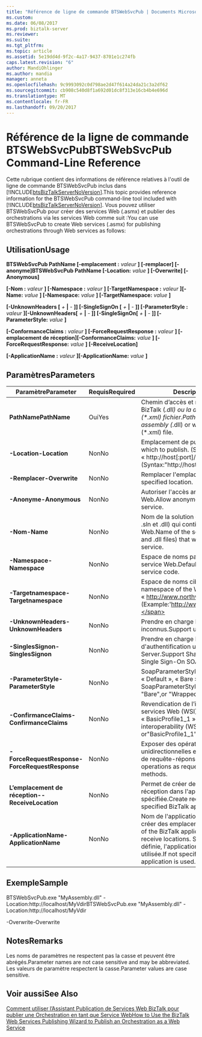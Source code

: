```yaml
---
title: "Référence de ligne de commande BTSWebSvcPub | Documents Microsoft"
ms.custom: 
ms.date: 06/08/2017
ms.prod: biztalk-server
ms.reviewer: 
ms.suite: 
ms.tgt_pltfrm: 
ms.topic: article
ms.assetid: 5e19dd4d-9f2c-4a17-9437-8701e1c274fb
caps.latest.revision: "6"
author: MandiOhlinger
ms.author: mandia
manager: anneta
ms.openlocfilehash: 9c9993092c0d798ae2d47f614a24da21c3a2df62
ms.sourcegitcommit: cb908c540d8f1a692d01dc8f313e16cb4b4e696d
ms.translationtype: MT
ms.contentlocale: fr-FR
ms.lasthandoff: 09/20/2017
---
```

# <a name="btswebsvcpub-command-line-reference"></a><span data-ttu-id="09133-102">Référence de la ligne de commande BTSWebSvcPub</span><span class="sxs-lookup"><span data-stu-id="09133-102">BTSWebSvcPub Command-Line Reference</span></span>
<span data-ttu-id="09133-103">Cette rubrique contient des informations de référence relatives à l'outil de ligne de commande BTSWebSvcPub inclus dans [!INCLUDE[btsBizTalkServerNoVersion](../includes/btsbiztalkservernoversion-md.md)].</span><span class="sxs-lookup"><span data-stu-id="09133-103">This topic provides reference information for the BTSWebSvcPub command-line tool included with [!INCLUDE[btsBizTalkServerNoVersion](../includes/btsbiztalkservernoversion-md.md)].</span></span> <span data-ttu-id="09133-104">Vous pouvez utiliser BTSWebSvcPub pour créer des services Web (.asmx) et publier des orchestrations via les services Web comme suit :</span><span class="sxs-lookup"><span data-stu-id="09133-104">You can use BTSWebSvcPub to create Web services (.asmx) for publishing orchestrations through Web services as follows:</span></span>  
  
## <a name="usage"></a><span data-ttu-id="09133-105">Utilisation</span><span class="sxs-lookup"><span data-stu-id="09133-105">Usage</span></span>  
 <span data-ttu-id="09133-106">**BTSWebSvcPub PathName [-emplacement :** *valeur* **] [-remplacer] [-anonyme]**</span><span class="sxs-lookup"><span data-stu-id="09133-106">**BTSWebSvcPub PathName [-Location:** *value* **] [-Overwrite] [-Anonymous]**</span></span>  
  
 <span data-ttu-id="09133-107">**[-Nom :** *valeur* **] [-Namespace :** *valeur* **] [-TargetNamespace :** *valeur* **]**</span><span class="sxs-lookup"><span data-stu-id="09133-107">**[-Name:** *value* **] [-Namespace:** *value* **] [-TargetNamespace:** *value* **]**</span></span>  
  
 <span data-ttu-id="09133-108">**[-UnknownHeaders [**  *+*  **&#124;**  *-*  **]] [-SingleSignOn [**  *+*  **&#124;**  *-*  **]] [-ParameterStyle :** *valeur* **]**</span><span class="sxs-lookup"><span data-stu-id="09133-108">**[-UnknownHeaders[** *+* **&#124;** *-* **]] [-SingleSignOn[** *+* **&#124;** *-* **]] [-ParameterStyle:** *value* **]**</span></span>  
  
 <span data-ttu-id="09133-109">**[-ConformanceClaims :** *valeur* **] [-ForceRequestResponse :** *valeur* **] [-emplacement de réception]**</span><span class="sxs-lookup"><span data-stu-id="09133-109">**[-ConformanceClaims:** *value* **] [-ForceRequestResponse:** *value* **] [-ReceiveLocation]**</span></span>  
  
 <span data-ttu-id="09133-110">**[-ApplicationName :** *valeur* **]**</span><span class="sxs-lookup"><span data-stu-id="09133-110">**[-ApplicationName:** *value* **]**</span></span>  
  
## <a name="parameters"></a><span data-ttu-id="09133-111">Paramètres</span><span class="sxs-lookup"><span data-stu-id="09133-111">Parameters</span></span>  
  
|<span data-ttu-id="09133-112">Paramètre</span><span class="sxs-lookup"><span data-stu-id="09133-112">Parameter</span></span>|<span data-ttu-id="09133-113">Requis</span><span class="sxs-lookup"><span data-stu-id="09133-113">Required</span></span>|<span data-ttu-id="09133-114"> Description</span><span class="sxs-lookup"><span data-stu-id="09133-114">Description</span></span>|  
|---------------|--------------|-----------------|  
|<span data-ttu-id="09133-115">**PathName**</span><span class="sxs-lookup"><span data-stu-id="09133-115">**PathName**</span></span>|<span data-ttu-id="09133-116">Oui</span><span class="sxs-lookup"><span data-stu-id="09133-116">Yes</span></span>|<span data-ttu-id="09133-117">Chemin d’accès et nom de fichier d’assembly BizTalk (*.dll) ou la description du service web (\*.xml) fichier.</span><span class="sxs-lookup"><span data-stu-id="09133-117">Path and file name of BizTalk assembly (*.dll) or web service description (\*.xml) file.</span></span>|  
|<span data-ttu-id="09133-118">**-Location**</span><span class="sxs-lookup"><span data-stu-id="09133-118">**-Location**</span></span>|<span data-ttu-id="09133-119">Non</span><span class="sxs-lookup"><span data-stu-id="09133-119">No</span></span>|<span data-ttu-id="09133-120">Emplacement de publication.</span><span class="sxs-lookup"><span data-stu-id="09133-120">Location in which to publish.</span></span> <span data-ttu-id="09133-121">(Syntaxe : « http://host[:port]/path »)</span><span class="sxs-lookup"><span data-stu-id="09133-121">(Syntax:"http://host[:port]/path")</span></span>|  
|<span data-ttu-id="09133-122">**-Remplacer**</span><span class="sxs-lookup"><span data-stu-id="09133-122">**-Overwrite**</span></span>|<span data-ttu-id="09133-123">Non</span><span class="sxs-lookup"><span data-stu-id="09133-123">No</span></span>|<span data-ttu-id="09133-124">Remplacer l'emplacement spécifié.</span><span class="sxs-lookup"><span data-stu-id="09133-124">Overwrite specified location.</span></span>|  
|<span data-ttu-id="09133-125">**-Anonyme**</span><span class="sxs-lookup"><span data-stu-id="09133-125">**-Anonymous**</span></span>|<span data-ttu-id="09133-126">Non</span><span class="sxs-lookup"><span data-stu-id="09133-126">No</span></span>|<span data-ttu-id="09133-127">Autoriser l'accès anonyme au service Web.</span><span class="sxs-lookup"><span data-stu-id="09133-127">Allow anonymous access to Web service.</span></span>|  
|<span data-ttu-id="09133-128">**-Nom**</span><span class="sxs-lookup"><span data-stu-id="09133-128">**-Name**</span></span>|<span data-ttu-id="09133-129">Non</span><span class="sxs-lookup"><span data-stu-id="09133-129">No</span></span>|<span data-ttu-id="09133-130">Nom de la solution et de l'assembly (fichiers .sln et .dll) qui contiendront le service Web.</span><span class="sxs-lookup"><span data-stu-id="09133-130">Name of the solution and assembly (.sln and .dll files) that will contain the Web service.</span></span>|  
|<span data-ttu-id="09133-131">**-Namespace**</span><span class="sxs-lookup"><span data-stu-id="09133-131">**-Namespace**</span></span>|<span data-ttu-id="09133-132">Non</span><span class="sxs-lookup"><span data-stu-id="09133-132">No</span></span>|<span data-ttu-id="09133-133">Espace de noms par défaut pour le code du service Web.</span><span class="sxs-lookup"><span data-stu-id="09133-133">Default namespace for Web service code.</span></span>|  
|<span data-ttu-id="09133-134">**-Targetnamespace**</span><span class="sxs-lookup"><span data-stu-id="09133-134">**-Targetnamespace**</span></span>|<span data-ttu-id="09133-135">Non</span><span class="sxs-lookup"><span data-stu-id="09133-135">No</span></span>|<span data-ttu-id="09133-136">Espace de noms cible du service Web.</span><span class="sxs-lookup"><span data-stu-id="09133-136">Target namespace of the Web service.</span></span> <span data-ttu-id="09133-137">(Exemple : « http://www.northwindtraders.com »)</span><span class="sxs-lookup"><span data-stu-id="09133-137">(Example:'http://www.northwindtraders.com')</span></span>|  
|<span data-ttu-id="09133-138">**-UnknownHeaders**</span><span class="sxs-lookup"><span data-stu-id="09133-138">**-UnknownHeaders**</span></span>|<span data-ttu-id="09133-139">Non</span><span class="sxs-lookup"><span data-stu-id="09133-139">No</span></span>|<span data-ttu-id="09133-140">Prendre en charge les en-têtes SOAP inconnus.</span><span class="sxs-lookup"><span data-stu-id="09133-140">Support unknown SOAP headers.</span></span>|  
|<span data-ttu-id="09133-141">**-SinglesSignon**</span><span class="sxs-lookup"><span data-stu-id="09133-141">**-SinglesSignon**</span></span>|<span data-ttu-id="09133-142">Non</span><span class="sxs-lookup"><span data-stu-id="09133-142">No</span></span>|<span data-ttu-id="09133-143">Prendre en charge les en-têtes SOAP d'authentification unique SharePoint Portal Server.</span><span class="sxs-lookup"><span data-stu-id="09133-143">Support SharePoint Portal Server Single Sign-On SOAP headers.</span></span>|  
|<span data-ttu-id="09133-144">**-ParameterStyle**</span><span class="sxs-lookup"><span data-stu-id="09133-144">**-ParameterStyle**</span></span>|<span data-ttu-id="09133-145">Non</span><span class="sxs-lookup"><span data-stu-id="09133-145">No</span></span>|<span data-ttu-id="09133-146">SoapParameterStyle pour les messages : « Default », « Bare » ou « Wrapped ».</span><span class="sxs-lookup"><span data-stu-id="09133-146">The SoapParameterStyle for messages: "Default", "Bare",or "Wrapped".</span></span>|  
|<span data-ttu-id="09133-147">**-ConfirmanceClaims**</span><span class="sxs-lookup"><span data-stu-id="09133-147">**-ConfirmanceClaims**</span></span>|<span data-ttu-id="09133-148">Non</span><span class="sxs-lookup"><span data-stu-id="09133-148">No</span></span>|<span data-ttu-id="09133-149">Revendication de l’interopérabilité des services Web (WSI) : « None » ou « BasicProfile1_1 ».</span><span class="sxs-lookup"><span data-stu-id="09133-149">Web services interoperability (WSI) claim: "None" or"BasicProfile1_1".</span></span>|  
|<span data-ttu-id="09133-150">**-ForceRequestResponse**</span><span class="sxs-lookup"><span data-stu-id="09133-150">**-ForceRequestResponse**</span></span>|<span data-ttu-id="09133-151">Non</span><span class="sxs-lookup"><span data-stu-id="09133-151">No</span></span>|<span data-ttu-id="09133-152">Exposer des opérations BizTalk unidirectionnelles en tant que méthodes Web de requête-réponse.</span><span class="sxs-lookup"><span data-stu-id="09133-152">Expose one-way BizTalk operations as request-response web methods.</span></span>|  
|<span data-ttu-id="09133-153">**L’emplacement de réception-**</span><span class="sxs-lookup"><span data-stu-id="09133-153">**-ReceiveLocation**</span></span>|<span data-ttu-id="09133-154">Non</span><span class="sxs-lookup"><span data-stu-id="09133-154">No</span></span>|<span data-ttu-id="09133-155">Permet de créer des emplacements de réception dans l'application BizTalk spécifiée.</span><span class="sxs-lookup"><span data-stu-id="09133-155">Create receive locations in the specified BizTalk application.</span></span>|  
|<span data-ttu-id="09133-156">**-ApplicationName**</span><span class="sxs-lookup"><span data-stu-id="09133-156">**-ApplicationName**</span></span>|<span data-ttu-id="09133-157">Non</span><span class="sxs-lookup"><span data-stu-id="09133-157">No</span></span>|<span data-ttu-id="09133-158">Nom de l'application BizTalk dans laquelle créer des emplacements de réception.</span><span class="sxs-lookup"><span data-stu-id="09133-158">Name of the BizTalk application in which to create receive locations.</span></span> <span data-ttu-id="09133-159">Si cette valeur n'est pas définie, l'application BizTalk par défaut est utilisée.</span><span class="sxs-lookup"><span data-stu-id="09133-159">If not specified, the default BizTalk application is used.</span></span>|  
  
## <a name="sample"></a><span data-ttu-id="09133-160">Exemple</span><span class="sxs-lookup"><span data-stu-id="09133-160">Sample</span></span>  
 <span data-ttu-id="09133-161">BTSWebSvcPub.exe "MyAssembly.dll" -Location:http://localhost/MyVdir</span><span class="sxs-lookup"><span data-stu-id="09133-161">BTSWebSvcPub.exe "MyAssembly.dll" -Location:http://localhost/MyVdir</span></span>  
  
 <span data-ttu-id="09133-162">-Overwrite</span><span class="sxs-lookup"><span data-stu-id="09133-162">-Overwrite</span></span>  
  
## <a name="remarks"></a><span data-ttu-id="09133-163">Notes</span><span class="sxs-lookup"><span data-stu-id="09133-163">Remarks</span></span>  
 <span data-ttu-id="09133-164">Les noms de paramètres ne respectent pas la casse et peuvent être abrégés.</span><span class="sxs-lookup"><span data-stu-id="09133-164">Parameter names are not case sensitive and may be abbreviated.</span></span> <span data-ttu-id="09133-165">Les valeurs de paramètre respectent la casse.</span><span class="sxs-lookup"><span data-stu-id="09133-165">Parameter values are case sensitive.</span></span>  
  
## <a name="see-also"></a><span data-ttu-id="09133-166">Voir aussi</span><span class="sxs-lookup"><span data-stu-id="09133-166">See Also</span></span>  
 [<span data-ttu-id="09133-167">Comment utiliser l’Assistant Publication de Services Web BizTalk pour publier une Orchestration en tant que Service Web</span><span class="sxs-lookup"><span data-stu-id="09133-167">How to Use the BizTalk Web Services Publishing Wizard to Publish an Orchestration as a Web Service</span></span>](../core/publish-orchestration-as-web-service--biztalk-web-services-publishing-wizard.md)